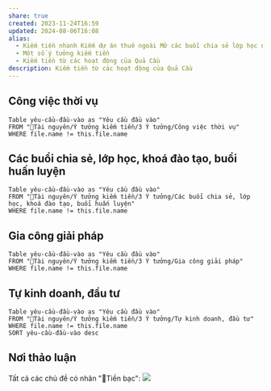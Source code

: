 ```yaml
---
share: true
created: 2023-11-24T16:59
updated: 2024-08-06T16:08
alias:
  - Kiếm tiền nhanh Kiếm dự án thuê ngoài Mở các buổi chia sẻ lớp học ngắn buổi huấn luyện Làm nhân viên ăn lương Đầu tư kinh doanh bán hàng Tạo lợi nhuận
  - Một số ý tưởng kiếm tiền
  - Kiếm tiền từ các hoạt động của Quả Cầu
description: Kiếm tiền từ các hoạt động của Quả Cầu
---
```

## Công việc thời vụ
```dataview
Table yêu-cầu-đầu-vào as "Yêu cầu đầu vào"
FROM "📜Tài nguyên/Ý tưởng kiếm tiền/3 Ý tưởng/Công việc thời vụ" 
WHERE file.name != this.file.name
```

## Các buổi chia sẻ, lớp học, khoá đào tạo, buổi huấn luyện
```dataview
Table yêu-cầu-đầu-vào as "Yêu cầu đầu vào"
FROM "📜Tài nguyên/Ý tưởng kiếm tiền/3 Ý tưởng/Các buổi chia sẻ, lớp học, khoá đào tạo, buổi huấn luyện" 
WHERE file.name != this.file.name
```

## Gia công giải pháp
```dataview
Table yêu-cầu-đầu-vào as "Yêu cầu đầu vào"
FROM "📜Tài nguyên/Ý tưởng kiếm tiền/3 Ý tưởng/Gia công giải pháp" 
WHERE file.name != this.file.name
```

## Tự kinh doanh, đầu tư
```dataview
Table yêu-cầu-đầu-vào as "Yêu cầu đầu vào"
FROM "📜Tài nguyên/Ý tưởng kiếm tiền/3 Ý tưởng/Tự kinh doanh, đầu tư" 
WHERE file.name != this.file.name
SORT yêu-cầu-đầu-vào desc
```
## Nơi thảo luận
Tất cả các chủ đề có nhãn "💸Tiền bạc":
![](https://i.imgur.com/4rJvMNB.png)